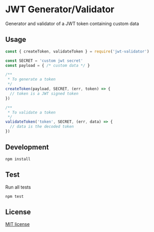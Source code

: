 # JWT Generator/Validator

Generator and validator of a JWT token containing custom data

## Usage

```js
const { createToken, validateToken } = require('jwt-validator')

const SECRET = 'custom jwt secret'
const payload = { /* custom data */ }

/**
 * To generate a token
 */
createToken(payload, SECRET, (err, token) => {
  // token is a JWT signed token
})

/**
 * To validate a token
 */
validateToken('token', SECRET, (err, data) => {
  // data is the decoded token
})
```

## Development

```
npm install
```

## Test

Run all tests

```
npm test
```

## License

[MIT license](LICENSE)